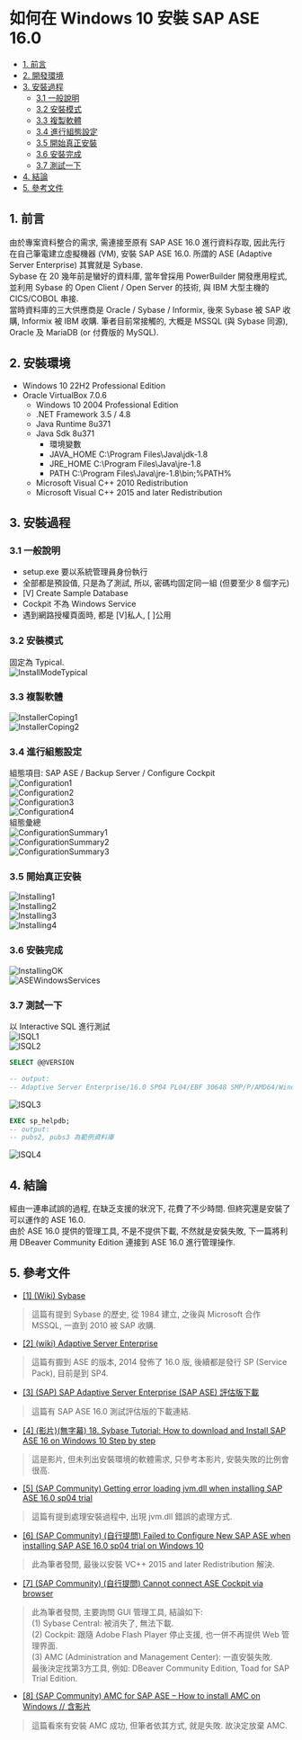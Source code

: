 # 如何在 Windows 10 安裝 SAP ASE 16.0

* [1. 前言](#1-前言)  
* [2. 開發環境](#2-開發環境)  
* [3. 安裝過程](#3-安裝過程)  
  * [3.1 一般說明](#31-一般說明)  
  * [3.2 安裝模式](#32-安裝模式)  
  * [3.3 複製軟體](#33-複製軟體)
  * [3.4 進行組態設定](#34-進行組態設定)
  * [3.5 開始真正安裝](#35-開始真正安裝)
  * [3.6 安裝完成](#36-安裝完成)
  * [3.7 測試一下](#37-測試一下)
* [4. 結論](#4-結論)  
* [5. 參考文件](#5-參考文件)  

## 1. 前言
由於專案資料整合的需求, 需連接至原有 SAP ASE 16.0 進行資料存取, 因此先行在自己筆電建立虛擬機器 (VM), 安裝 SAP ASE 16.0. 所謂的 ASE (Adaptive Server Enterprise) 其實就是 Sybase.  
Sybase 在 20 幾年前是蠻好的資料庫, 當年曾採用 PowerBuilder 開發應用程式, 並利用 Sybase 的 Open Client / Open Server 的技術, 與 IBM 大型主機的 CICS/COBOL 串接.   
當時資料庫的三大供應商是 Oracle / Sybase / Informix, 後來 Sybase 被 SAP 收購, Informix 被 IBM 收購.   筆者目前常接觸的, 大概是 MSSQL (與 Sybase 同源),  Oracle 及 MariaDB (or 付費版的 MySQL).  

## 2. 安裝環境
* Windows 10 22H2 Professional Edition  
* Oracle VirtualBox 7.0.6  
  * Windows 10 2004 Professional Edition  
  * .NET Framework 3.5 / 4.8  
  * Java Runtime 8u371  
  * Java Sdk 8u371  
    * 環境變數
    * JAVA_HOME   C:\Program Files\Java\jdk-1.8
    * JRE_HOME    C:\Program Files\Java\jre-1.8
    * PATH        C:\Program Files\Java\jre-1.8\bin;%PATH%
  * Microsoft Visual C++ 2010 Redistribution  
  * Microsoft Visual C++ 2015 and later Redistribution  

## 3. 安裝過程

### 3.1 一般說明

* setup.exe 要以系統管理員身份執行  
* 全部都是預設值, 只是為了測試, 所以, 密碼均固定同一組 (但要至少 8 個字元)  
* [V] Create Sample Database  
* Cockpit 不為 Windows Service  
* 遇到網路授權頁面時, 都是 [V]私人, [ ]公用  

### 3.2 安裝模式
固定為 Typical.  
![InstallModeTypical](pictures/01-install-mode-typical.png)  

### 3.3 複製軟體
![InstallerCoping1](pictures/11-installer-coping.png)  
![InstallerCoping2](pictures/12-installer-coping.png)  

### 3.4 進行組態設定
組態項目: SAP ASE / Backup Server / Configure Cockpit  
![Configuration1](pictures/21-configure-1.png)  
![Configuration2](pictures/22-configure-2.png)  
![Configuration3](pictures/23-configure-3.png)  
![Configuration4](pictures/24-configure-4.png)  
組態彙總  
![ConfigurationSummary1](pictures/26-configure-summary-1.png)  
![ConfigurationSummary2](pictures/27-configure-summary-2.png)  
![ConfigurationSummary3](pictures/27-configure-summary-2.png)  

### 3.5 開始真正安裝
![Installing1](pictures/31-installing-1.png)  
![Installing2](pictures/32-installing-2.png)  
![Installing3](pictures/33-installing-3.png)  
![Installing4](pictures/34-installing-4.png)  

### 3.6 安裝完成
![InstallingOK](pictures/41-installing-ok.png)  
![ASEWindowsServices](pictures/42-ase-windows-services.png)  

### 3.7 測試一下
以 Interactive SQL 進行測試  
![ISQL1](pictures/51-isql-1.png)  
![ISQL2](pictures/52-isql-2.png)  

```sql
SELECT @@VERSION

-- output:
-- Adaptive Server Enterprise/16.0 SP04 PL04/EBF 30648 SMP/P/AMD64/Windows 2012 R2/ase160sp04pl04x/0/64-bit/FBO/Tue Feb 14 19:49:11 2023
```
![ISQL3](pictures/53-isql-3.png)  

```sql
EXEC sp_helpdb;
-- output:
-- pubs2, pubs3 為範例資料庫
```
![ISQL4](pictures/54-isql-4.png)  


## 4. 結論 
經由一連串試誤的過程, 在缺乏支援的狀況下, 花費了不少時間. 但終究還是安裝了可以運作的 ASE 16.0.  
由於 ASE 16.0 提供的管理工具, 不是不提供下載, 不然就是安裝失敗, 下一篇將利用 DBeaver Community Edition 連接到 ASE 16.0 進行管理操作.

## 5. 參考文件

* <a href="https://zh.wikipedia.org/zh-tw/Sybase" target="_blank">[1] (Wiki) Sybase</a>
> 這篇有提到 Sybase 的歷史, 從 1984 建立, 之後與 Microsoft 合作 MSSQL, 一直到 2010 被 SAP 收購.  

* <a href="https://en.wikipedia.org/wiki/Adaptive_Server_Enterprise" target="_blank">[2] (wiki) Adaptive Server Enterprise</a>
> 這篇有擫到 ASE 的版本, 2014 發佈了 16.0 版, 後續都是發行 SP (Service Pack), 目前是到 SP4.  

* <a href="https://www.sap.com/products/technology-platform/sybase-ase.html" target="_blank">[3] (SAP) SAP Adaptive Server Enterprise (SAP ASE) 評估版下載</a>
> 這篇有 SAP ASE 16.0 測試評估版的下載連結.  

* <a href="https://www.youtube.com/watch?v=bsDvuywse9M" target="_blank">[4] (影片)(無字幕) 18. Sybase Tutorial: How to download and Install SAP ASE 16 on Windows 10 Step by step</a>
> 這是影片, 但未列出安裝環境的軟體需求, 只參考本影片, 安裝失敗的比例會很高.  

* <a href="https://answers.sap.com/questions/13394824/getting-error-loading-jvmdll-when-installing-sap-a.html" target="_blank">[5] (SAP Community) Getting error loading jvm.dll when installing SAP ASE 16.0 sp04 trial</a>
> 這篇有提到處理安裝過程中, 出現 jvm.dll 錯誤的處理方式.  

* <a href="https://answers.sap.com/questions/13895392/failed-to-configure-new-sap-ase-when-installing-sa.html" target="_blank">[6] (SAP Community) (自行提問) Failed to Configure New SAP ASE when installing SAP ASE 16.0 sp04 trial on Windows 10</a>
> 此為筆者發問, 最後以安裝 VC++ 2015 and later Redistribution 解決.  

* <a href="https://answers.sap.com/questions/13903316/cannot-connect-ase-cockpit-via-browser.html" target="_blank">[7] (SAP Community) (自行提問) Cannot connect ASE Cockpit via browser</a> 
> 此為筆者發問, 主要詢問 GUI 管理工具, 結論如下:  
> (1) Sybase Central: 被消失了, 無法下載.  
> (2) Cockpit: 跟隨 Adobe Flash Player 停止支援, 也一併不再提供 Web 管理界面.  
> (3) AMC (Administration and Management Center): 一直安裝失敗.  
> 最後決定找第3方工具, 例如: DBeaver Community Edition, Toad for SAP Trial Edition.  

* <a href="https://blogs.sap.com/2021/10/14/amc-for-sap-ase-how-to-install-amc-on-windows/" target="_blank">[8] (SAP Community) AMC for SAP ASE – How to install AMC on Windows // 含影片</a>
> 這篇看來有安裝 AMC 成功, 但筆者依其方式, 就是失敗. 故決定放棄 AMC.    







